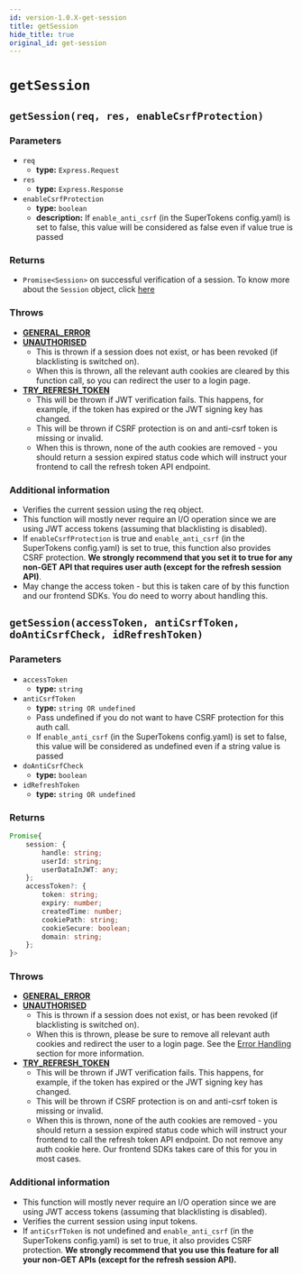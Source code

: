 ```yaml
---
id: version-1.0.X-get-session
title: getSession
hide_title: true
original_id: get-session
---
```


# `getSession`

<!--DOCUSAURUS_CODE_TABS-->
<!--With Express-->
## `getSession(req, res, enableCsrfProtection)`
### Parameters
- `req`
    - **type:** `Express.Request`
- `res`
    - **type:** `Express.Response`
- `enableCsrfProtection`
    - **type:** `boolean`
    - **description:** If `enable_anti_csrf` (in the SuperTokens config.yaml) is set to false, this value will be considered as false even if value true is passed

### Returns
- `Promise<Session>` on successful verification of a session. To know more about the `Session` object, click [here](./session-object/overview)

### Throws
- **[GENERAL_ERROR](../error-handling/general-error)**
- **[UNAUTHORISED](../error-handling/unauthorised)**
    - This is thrown if a session does not exist, or has been revoked (if blacklisting is switched on).
    - When this is thrown, all the relevant auth cookies are cleared by this function call, so you can redirect the user to a login page.
- **[TRY_REFRESH_TOKEN](../error-handling/try-refresh-token)**
    - This will be thrown if JWT verification fails. This happens, for example, if the token has expired or the JWT signing key has changed.
    - This will be thrown if CSRF protection is on and anti-csrf token is missing or invalid.
    - When this is thrown, none of the auth cookies are removed - you should return a session expired status code which will instruct your frontend to call the refresh token API endpoint.

### Additional information
- Verifies the current session using the req object.
- This function will mostly never require an I/O operation since we are using JWT access tokens (assuming that blacklisting is disabled).
- If `enableCsrfProtection` is true and `enable_anti_csrf` (in the SuperTokens config.yaml) is set to true, this function also provides CSRF protection. **We strongly recommend that you set it to true for any non-GET API that requires user auth (except for the refresh session API)**.
- May change the access token - but this is taken care of by this function and our frontend SDKs. You do need to worry about handling this.

<!--Without Express-->
## `getSession(accessToken, antiCsrfToken, doAntiCsrfCheck, idRefreshToken)`
### Parameters
- `accessToken`
    - **type:** `string`
- `antiCsrfToken`
    - **type:** `string OR undefined`
    - Pass undefined if you do not want to have CSRF protection for this auth call.
    - If `enable_anti_csrf` (in the SuperTokens config.yaml) is set to false, this value will be considered as undefined even if a string value is passed
- `doAntiCsrfCheck`
    - **type:** `boolean`
- `idRefreshToken`
    - **type:** `string OR undefined`

### Returns
```ts
Promise{
    session: {
        handle: string;
        userId: string;
        userDataInJWT: any;
    };
    accessToken?: {
        token: string;
        expiry: number;
        createdTime: number;
        cookiePath: string;
        cookieSecure: boolean;
        domain: string;
    };
}>
```

### Throws
- **[GENERAL_ERROR](../error-handling/general-error)**
- **[UNAUTHORISED](../error-handling/unauthorised)**
    - This is thrown if a session does not exist, or has been revoked (if blacklisting is switched on).
    - When this is thrown, please be sure to remove all relevant auth cookies and redirect the user to a login page. See the [Error Handling](../error-handling/unauthorised) section for more information.
- **[TRY_REFRESH_TOKEN](../error-handling/try-refresh-token)**
    - This will be thrown if JWT verification fails. This happens, for example, if the token has expired or the JWT signing key has changed.
    - This will be thrown if CSRF protection is on and anti-csrf token is missing or invalid.
    - When this is thrown, none of the auth cookies are removed - you should return a session expired status code which will instruct your frontend to call the refresh token API endpoint. Do not remove any auth cookie here. Our frontend SDKs takes care of this for you in most cases.

### Additional information
- This function will mostly never require an I/O operation since we are using JWT access tokens (assuming that blacklisting is disabled).
- Verifies the current session using input tokens.
- If `antiCsrfToken` is not undefined and `enable_anti_csrf` (in the SuperTokens config.yaml) is set to true, it also provides CSRF protection. **We strongly recommend that you use this feature for all your non-GET APIs (except for the refresh session API).**
<!--END_DOCUSAURUS_CODE_TABS-->